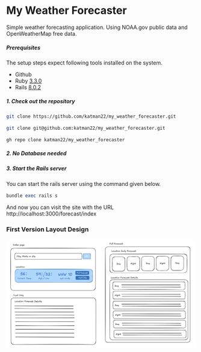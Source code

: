 # My Weather Forecaster

Simple weather forecasting application. Using NOAA.gov public data and OpenWeatherMap free data.

##### Prerequisites

The setup steps expect following tools installed on the system.

- Github
- Ruby [3.3.0](https://www.ruby-lang.org/en/news/2023/12/25/ruby-3-3-0-released/)
- Rails [8.0.2](https://rubyonrails.org/2025/3/12/Rails-Version-8-0-2-has-been-released)

##### 1. Check out the repository

```bash
git clone https://github.com/katman22/my_weather_forecaster.git
```
```bash
git clone git@github.com:katman22/my_weather_forecaster.git
```
```bash
gh repo clone katman22/my_weather_forecaster
```

##### 2. No Database needed

##### 3. Start the Rails server

You can start the rails server using the command given below.

```ruby
bundle exec rails s
```

And now you can visit the site with the URL http://localhost:3000/forecast/index

### First Version Layout Design
![layout_example.png](public/images/layout_example.png)


